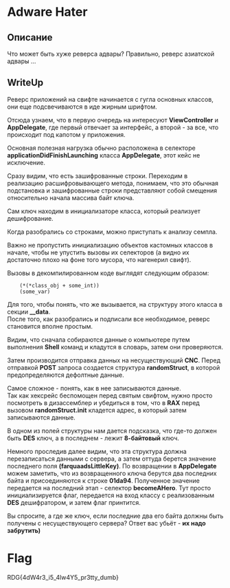 # Adware Hater


## Описание
Что может быть хуже реверса адвары? Правильно, реверс азиатской адвары ...

## WriteUp

Реверс приложений на свифте начинается с гугла основных классов, они еще подсвечиваются в иде жирным шрифтом.

Отсюда узнаем, что в первую очередь на интересуют **ViewController** и **AppDelegate**, где первый отвечает за интерфейс, а второй - за все, что происходит под капотом у приложения.

Основная полезная нагрузка обычно расположена в селекторе **applicationDidFinishLaunching** класса **AppDelegate**, этот кейс не исключение.

Сразу видим, что есть зашифрованные строки. 
Переходим в реализацию расшифровывающего метода, понимаем, что это обычная подстановка и зашифрованные строки представляют собой смещения относительно начала массива байт ключа.

Сам ключ находим в инициализаторе класса, который реализует дешифрование.

Когда разобрались со строками, можно приступать к анализу семпла.

Важно не пропустить инициализацию объектов кастомных классов в начале, чтобы не упустить вызовы их селекторов (а видно их достаточно плохо на фоне того мусора, что нагенерил свифт).

Вызовы в декомпилированном коде выглядят следующим образом:

```
    (*(*class_obj + some_int))
    (some_var)
```

Для того, чтобы понять, что же вызывается, на структуру этого класса в секции **__data**.<br>
После того, как разобрались и подписали все необходимое, реверс становится вполне простым. 

Видим, что сначала собираются данные о компьютере путем выполнения **Shell** команд и кладутся в словарь, затем они проверяются.

Затем производится отправка данных на несуществующий **CNC**. Перед отправкой **POST** запроса создается структура **randomStruct**, в которой предопределяются дефолтные данные.

Самое сложное - понять, как в нее записываются данные.<br> 
Так как хексрейс беспомощен перед святым свифтом, нужно просто посмотреть в дизассемблер и убедиться в том, что в **RAX** перед вызовом **randomStruct.init** кладется адрес, в который затем записываются данные.

В одном из полей структуры нам дается подсказка, что где-то должен быть **DES** ключ, а в последнем - лежит **8-байтовый** ключ.

Немного проследив далее видим, что эта структура должна перезаписаться данными с сервера, а затем оттуда берется значение последнего поля **(farquaadsLittleKey)**. 
По возвращении в **AppDelegate** можем заметить, что из возвращенного ключа берутся два последних байта и присоединяются к строке **01da94**. 
Полученное значение передается на последний этап - селектор **becomeAHero**. 
Тут просто инициализируется флаг, передается на вход классу с реализованным **DES** дешифратором, и затем флаг принтится.

Вы спросите, а где же ключ, если последние два его байта должны быть получены с несуществующего сервера? Ответ вас убьёт - **их надо забрутить)**

# Flag

 RDG{4dW4r3_i5_4lw4Y5_pr3tty_dumb}

